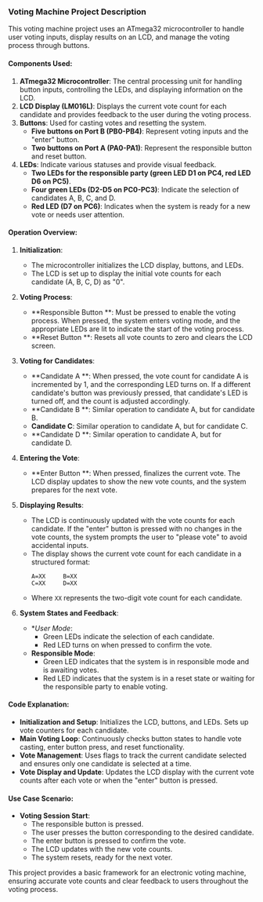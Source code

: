 ### Voting Machine Project Description

This voting machine project uses an ATmega32 microcontroller to handle user voting inputs, display results on an LCD, and manage the voting process through buttons.

#### Components Used:
1. **ATmega32 Microcontroller**: The central processing unit for handling button inputs, controlling the LEDs, and displaying information on the LCD.
2. **LCD Display (LM016L)**: Displays the current vote count for each candidate and provides feedback to the user during the voting process.
3. **Buttons**: Used for casting votes and resetting the system.
   - **Five buttons on Port B (PB0-PB4)**: Represent voting inputs and the "enter" button.
   - **Two buttons on Port A (PA0-PA1)**: Represent the responsible button and reset button.
4. **LEDs**: Indicate various statuses and provide visual feedback.
   - **Two LEDs for the responsible party (green LED D1 on PC4, red LED D6 on PC5)**.
   - **Four green LEDs (D2-D5 on PC0-PC3)**: Indicate the selection of candidates A, B, C, and D.
   - **Red LED (D7 on PC6)**: Indicates when the system is ready for a new vote or needs user attention.

#### Operation Overview:
1. **Initialization**:
   - The microcontroller initializes the LCD display, buttons, and LEDs.
   - The LCD is set up to display the initial vote counts for each candidate (A, B, C, D) as "0".

2. **Voting Process**:
   - **Responsible Button **: Must be pressed to enable the voting process. When pressed, the system enters voting mode, and the appropriate LEDs are lit to indicate the start of the voting process.
   - **Reset Button **: Resets all vote counts to zero and clears the LCD screen.

3. **Voting for Candidates**:
   - **Candidate A **: When pressed, the vote count for candidate A is incremented by 1, and the corresponding LED turns on. If a different candidate's button was previously pressed, that candidate's LED is turned off, and the count is adjusted accordingly.
   - **Candidate B **: Similar operation to candidate A, but for candidate B.
   - **Candidate C**: Similar operation to candidate A, but for candidate C.
   - **Candidate D **: Similar operation to candidate A, but for candidate D.

4. **Entering the Vote**:
   - **Enter Button **: When pressed, finalizes the current vote. The LCD display updates to show the new vote counts, and the system prepares for the next vote.

5. **Displaying Results**:
   - The LCD is continuously updated with the vote counts for each candidate. If the "enter" button is pressed with no changes in the vote counts, the system prompts the user to "please vote" to avoid accidental inputs.
   - The display shows the current vote count for each candidate in a structured format:
     ```
     A=XX     B=XX
     C=XX     D=XX
     ```
   - Where `XX` represents the two-digit vote count for each candidate.

6. **System States and Feedback**:
   - **User Mode*:
     - Green LEDs indicate the selection of each candidate.
     - Red LED turns on when pressed to confirm the vote.
   - **Responsible Mode**:
     - Green LED indicates that the system is in responsible mode and is awaiting votes.
     - Red LED indicates that the system is in a reset state or waiting for the responsible party to enable voting.

#### Code Explanation:
- **Initialization and Setup**: Initializes the LCD, buttons, and LEDs. Sets up vote counters for each candidate.
- **Main Voting Loop**: Continuously checks button states to handle vote casting, enter button press, and reset functionality.
- **Vote Management**: Uses flags to track the current candidate selected and ensures only one candidate is selected at a time.
- **Vote Display and Update**: Updates the LCD display with the current vote counts after each vote or when the "enter" button is pressed.

#### Use Case Scenario:
- **Voting Session Start**:
  - The responsible button is pressed.
  - The user presses the button corresponding to the desired candidate.
  - The enter button is pressed to confirm the vote.
  - The LCD updates with the new vote counts.
  - The system resets, ready for the next voter.

This project provides a basic framework for an electronic voting machine, ensuring accurate vote counts and clear feedback to users throughout the voting process.
